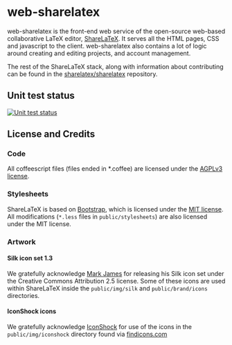 web-sharelatex
==============

web-sharelatex is the front-end web service of the open-source web-based collaborative LaTeX editor,
[ShareLaTeX](https://www.sharelatex.com).
It serves all the HTML pages, CSS and javascript to the client. web-sharelatex also contains 
a lot of logic around creating and editing projects, and account management.

The rest of the ShareLaTeX stack, along with information about contributing can be found in the 
[sharelatex/sharelatex](https://github.com/sharelatex/sharelatex) repository.

Unit test status
----------------

[![Unit test status](https://travis-ci.org/sharelatex/web-sharelatex.png?branch=master)](https://travis-ci.org/sharelatex/web-sharelatex)

License and Credits
-------------------

### Code

All coffeescript files (files ended in *.coffee) are licensed under the
[AGPLv3 license](http://www.gnu.org/licenses/agpl-3.0.html).

### Stylesheets

ShareLaTeX is based on [Bootstrap](http://getbootstrap.com/), which is licensed under the
[MIT license](http://opensource.org/licenses/MIT).
All modifications (`*.less` files in `public/stylesheets`) are also licensed
under the MIT license.

### Artwork

#### Silk icon set 1.3

We gratefully acknowledge [Mark James](http://www.famfamfam.com/lab/icons/silk/) for
releasing his Silk icon set under the Creative Commons Attribution 2.5 license. Some
of these icons are used within ShareLaTeX inside the `public/img/silk` and
`public/brand/icons` directories.

#### IconShock icons

We gratefully acknowledge [IconShock](http://www.iconshock.com) for use of the icons
in the `public/img/iconshock` directory found via
[findicons.com](http://findicons.com/icon/498089/height?id=526085#)


